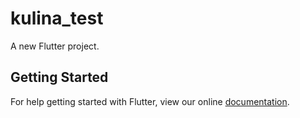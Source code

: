 # kulina_test

A new Flutter project.

## Getting Started

For help getting started with Flutter, view our online
[documentation](https://flutter.io/).
